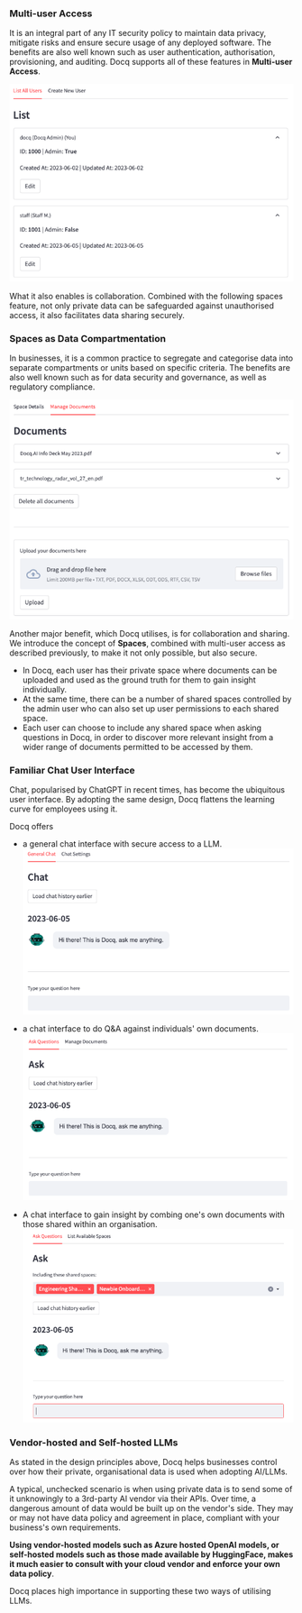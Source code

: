 <!-- ## Key Features -->

### Multi-user Access

It is an integral part of any IT security policy to maintain data privacy, mitigate risks and ensure secure usage of any deployed software.
The benefits are also well known such as user authentication, authorisation, provisioning, and auditing. Docq supports all of these features in **Multi-user Access**.

![Multi-user access in Docq](../assets/Docq_multi-user_access.png)

What it also enables is collaboration. Combined with the following spaces feature, not only private data can be safeguarded against unauthorised access, it also facilitates data sharing securely.

### Spaces as Data Compartmentation

In businesses, it is a common practice to segregate and categorise data into separate compartments or units based on specific criteria.
The benefits are also well known such as for data security and governance, as well as regulatory compliance.

![Spaces and documents in Docq](../assets/Docq_spaces_docs.png)

Another major benefit, which Docq utilises, is for collaboration and sharing. We introduce the concept of **Spaces**, combined with multi-user access as described previously, to make it not only possible, but also secure.

- In Docq, each user has their private space where documents can be uploaded and used as the ground truth for them to gain insight individually.
- At the same time, there can be a number of shared spaces controlled by the admin user who can also set up user permissions to each shared space.
- Each user can choose to include any shared space when asking questions in Docq, in order to discover more relevant insight from a wider range of documents permitted to be accessed by them.

### Familiar Chat User Interface

Chat, popularised by ChatGPT in recent times, has become the ubiquitous user interface. By adopting the same design, Docq flattens the learning curve for employees using it.

Docq offers

- a general chat interface with secure access to a LLM.
  ![General chat in Docq](../assets/Docq_general_chat.png)

- a chat interface to do Q&A against individuals' own documents.
  ![Ask private in Docq](../assets/Docq_ask_private.png)

- A chat interface to gain insight by combing one's own documents with those shared within an organisation.
  ![Ask shared in Docq](../assets/Docq_ask_shared.png)

### Vendor-hosted and Self-hosted LLMs

As stated in the design principles above, Docq helps businesses control over how their private, organisational data is used when adopting AI/LLMs.

A typical, unchecked scenario is when using private data is to send some of it unknowingly to a 3rd-party AI vendor via their APIs. Over time, a dangerous amount of data would be built up on the vendor's side. They may or may not have data policy and agreement in place, compliant with your business's own requirements.

**Using vendor-hosted models such as Azure hosted OpenAI models, or self-hosted models such as those made available by HuggingFace, makes it much easier to consult with your cloud vendor and enforce your own data policy**.

Docq places high importance in supporting these two ways of utilising LLMs.
